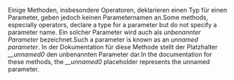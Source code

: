 <span data-ttu-id="846c6-101">Einige Methoden, insbesondere Operatoren, deklarieren einen Typ für einen Parameter, geben jedoch keinen Parameternamen an.</span><span class="sxs-lookup"><span data-stu-id="846c6-101">Some methods, especially operators, declare a type for a parameter but do not specify a parameter name.</span></span> <span data-ttu-id="846c6-102">Ein solcher Parameter wird auch als *unbenannter Parameter* bezeichnet.</span><span class="sxs-lookup"><span data-stu-id="846c6-102">Such a parameter is known as an *unnamed parameter*.</span></span> <span data-ttu-id="846c6-103">In der Dokumentation für diese Methode stellt der Platzhalter *__unnamed0* den unbenannten Parameter dar.</span><span class="sxs-lookup"><span data-stu-id="846c6-103">In the documentation for these methods, the *__unnamed0* placeholder represents the unnamed parameter.</span></span>